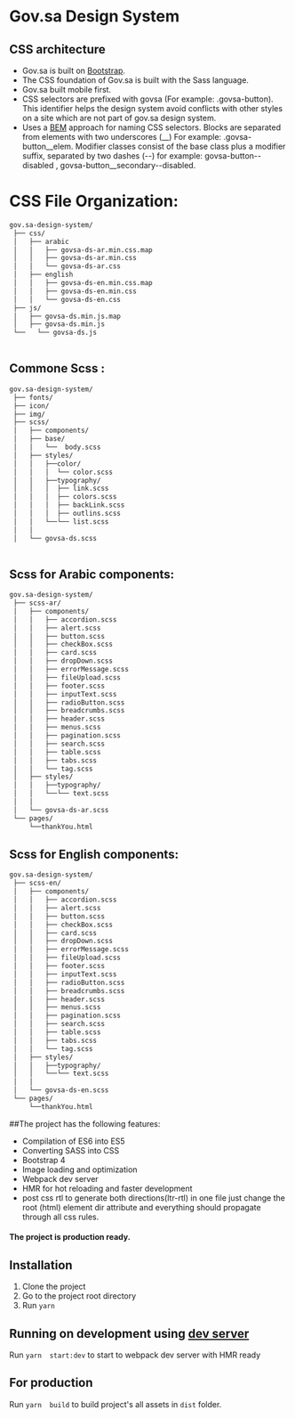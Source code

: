 # Gov.sa Design System

## CSS architecture

- Gov.sa is built on [Bootstrap](https://getbootstrap.com).
- The CSS foundation of Gov.sa is built with the Sass language.
- Gov.sa built mobile first.
- CSS selectors are prefixed with govsa (For example: .govsa-button). This identifier helps the design system avoid conflicts with other styles on a site which are not part of gov.sa design system.
- Uses a [BEM](http://getbem.com/introduction/) approach for naming CSS selectors. Blocks are separated from elements with two underscores (__) For example: .govsa-button__elem.  Modifier classes consist of the base class plus a modifier suffix, separated by two dashes (--) for example: govsa-button--disabled , govsa-button__secondary--disabled.


# CSS File Organization:
```bash
gov.sa-design-system/ 
 ├── css/ 
 │   ├── arabic
 │   │   ├── govsa-ds-ar.min.css.map  
 │   │   ├── govsa-ds-ar.min.css
 │   │   └── govsa-ds-ar.css
 │   ├── english
 │   │   ├── govsa-ds-en.min.css.map  
 │   │   ├── govsa-ds-en.min.css
 │   │   └── govsa-ds-en.css
 ├── js/ 
 │   ├── govsa-ds.min.js.map 
 │   ├── govsa-ds.min.js 
 └──   └── govsa-ds.js 
 
```

## Commone Scss :
```bash
gov.sa-design-system/ 
 ├── fonts/ 
 ├── icon/ 
 ├── img/ 
 ├── scss/ 
 │   ├── components/ 
 │   ├── base/ 
 │   │   └──  body.scss 
 │   ├── styles/ 
 │   │   ├──color/ 
 │   │   │  └── color.scss 
 │   │   ├──typography/ 
 │   │   │  ├── link.scss 
 │   │   │  ├── colors.scss 
 │   │   │  ├── backLink.scss 
 │   │   │  ├── outlins.scss 
 │   │   └──└── list.scss 
 │   │     
 │   └── govsa-ds.scss
 
```


## Scss for Arabic components:
```bash
gov.sa-design-system/ 
 ├── scss-ar/ 
 │   ├── components/ 
 │   │   ├── accordion.scss 
 │   │   ├── alert.scss 
 │   │   ├── button.scss 
 │   │   ├── checkBox.scss 
 │   │   ├── card.scss 
 │   │   ├── dropDown.scss 
 │   │   ├── errorMessage.scss 
 │   │   ├── fileUpload.scss 
 │   │   ├── footer.scss 
 │   │   ├── inputText.scss 
 │   │   ├── radioButton.scss 
 │   │   ├── breadcrumbs.scss 
 │   │   ├── header.scss 
 │   │   ├── menus.scss 
 │   │   ├── pagination.scss 
 │   │   ├── search.scss 
 │   │   ├── table.scss 
 │   │   ├── tabs.scss 
 │   │   └── tag.scss 
 │   ├── styles/ 
 │   │   ├──typography/ 
 │   │   └──└── text.scss 
 │   │     
 │   └── govsa-ds-ar.scss 
 └── pages/ 
     └──thankYou.html
```

## Scss for English components:
```bash
gov.sa-design-system/ 
 ├── scss-en/ 
 │   ├── components/ 
 │   │   ├── accordion.scss 
 │   │   ├── alert.scss 
 │   │   ├── button.scss 
 │   │   ├── checkBox.scss 
 │   │   ├── card.scss 
 │   │   ├── dropDown.scss 
 │   │   ├── errorMessage.scss 
 │   │   ├── fileUpload.scss 
 │   │   ├── footer.scss 
 │   │   ├── inputText.scss 
 │   │   ├── radioButton.scss 
 │   │   ├── breadcrumbs.scss 
 │   │   ├── header.scss 
 │   │   ├── menus.scss 
 │   │   ├── pagination.scss 
 │   │   ├── search.scss 
 │   │   ├── table.scss 
 │   │   ├── tabs.scss 
 │   │   └── tag.scss 
 │   ├── styles/ 
 │   │   ├──typography/ 
 │   │   └──└── text.scss 
 │   │     
 │   └── govsa-ds-en.scss 
 └── pages/ 
     └──thankYou.html

```
       
##The project has the following features:

 - Compilation of ES6 into ES5
 - Converting SASS into CSS
 - Bootstrap 4
 - Image loading and optimization
 - Webpack dev server
 - HMR for hot reloading and faster development
 - post css rtl to generate both directions(ltr-rtl) in one file just change the root (html) element dir attribute and everything should propagate through all css rules.
#### The project is production ready.
 
## Installation
1. Clone the project
2. Go to the project root directory
3. Run `yarn`

## Running on development using [dev server](https://github.com/webpack/webpack-dev-server)

Run `yarn  start:dev` to start to webpack dev server with HMR ready

## For production 

Run `yarn  build` to build project's all assets in `dist` folder.


